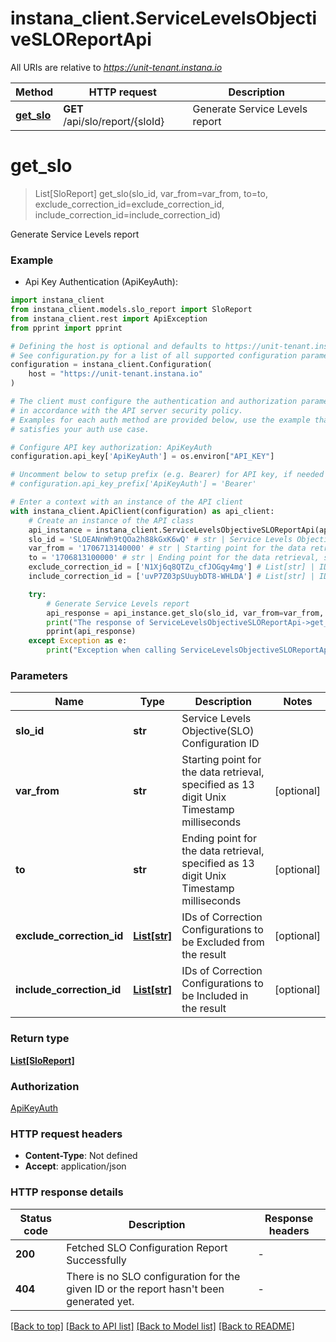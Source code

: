 # instana_client.ServiceLevelsObjectiveSLOReportApi

All URIs are relative to *https://unit-tenant.instana.io*

Method | HTTP request | Description
------------- | ------------- | -------------
[**get_slo**](ServiceLevelsObjectiveSLOReportApi.md#get_slo) | **GET** /api/slo/report/{sloId} | Generate Service Levels report


# **get_slo**
> List[SloReport] get_slo(slo_id, var_from=var_from, to=to, exclude_correction_id=exclude_correction_id, include_correction_id=include_correction_id)

Generate Service Levels report

### Example

* Api Key Authentication (ApiKeyAuth):

```python
import instana_client
from instana_client.models.slo_report import SloReport
from instana_client.rest import ApiException
from pprint import pprint

# Defining the host is optional and defaults to https://unit-tenant.instana.io
# See configuration.py for a list of all supported configuration parameters.
configuration = instana_client.Configuration(
    host = "https://unit-tenant.instana.io"
)

# The client must configure the authentication and authorization parameters
# in accordance with the API server security policy.
# Examples for each auth method are provided below, use the example that
# satisfies your auth use case.

# Configure API key authorization: ApiKeyAuth
configuration.api_key['ApiKeyAuth'] = os.environ["API_KEY"]

# Uncomment below to setup prefix (e.g. Bearer) for API key, if needed
# configuration.api_key_prefix['ApiKeyAuth'] = 'Bearer'

# Enter a context with an instance of the API client
with instana_client.ApiClient(configuration) as api_client:
    # Create an instance of the API class
    api_instance = instana_client.ServiceLevelsObjectiveSLOReportApi(api_client)
    slo_id = 'SLOEANnWh9tQOa2h88kGxK6wQ' # str | Service Levels Objective(SLO) Configuration ID
    var_from = '1706713140000' # str | Starting point for the data retrieval, specified as 13 digit Unix Timestamp milliseconds (optional)
    to = '1706813100000' # str | Ending point for the data retrieval, specified as 13 digit Unix Timestamp milliseconds (optional)
    exclude_correction_id = ['N1Xj6q8QTZu_cfJOGqy4mg'] # List[str] | IDs of Correction Configurations to be Excluded from the result (optional)
    include_correction_id = ['uvP7Z03pSUuybDT8-WHLDA'] # List[str] | IDs of Correction Configurations to be Included in the result (optional)

    try:
        # Generate Service Levels report
        api_response = api_instance.get_slo(slo_id, var_from=var_from, to=to, exclude_correction_id=exclude_correction_id, include_correction_id=include_correction_id)
        print("The response of ServiceLevelsObjectiveSLOReportApi->get_slo:\n")
        pprint(api_response)
    except Exception as e:
        print("Exception when calling ServiceLevelsObjectiveSLOReportApi->get_slo: %s\n" % e)
```



### Parameters


Name | Type | Description  | Notes
------------- | ------------- | ------------- | -------------
 **slo_id** | **str**| Service Levels Objective(SLO) Configuration ID | 
 **var_from** | **str**| Starting point for the data retrieval, specified as 13 digit Unix Timestamp milliseconds | [optional] 
 **to** | **str**| Ending point for the data retrieval, specified as 13 digit Unix Timestamp milliseconds | [optional] 
 **exclude_correction_id** | [**List[str]**](str.md)| IDs of Correction Configurations to be Excluded from the result | [optional] 
 **include_correction_id** | [**List[str]**](str.md)| IDs of Correction Configurations to be Included in the result | [optional] 

### Return type

[**List[SloReport]**](SloReport.md)

### Authorization

[ApiKeyAuth](../README.md#ApiKeyAuth)

### HTTP request headers

 - **Content-Type**: Not defined
 - **Accept**: application/json

### HTTP response details

| Status code | Description | Response headers |
|-------------|-------------|------------------|
**200** | Fetched SLO Configuration Report Successfully |  -  |
**404** | There is no SLO configuration for the given ID or the report hasn&#39;t been generated yet. |  -  |

[[Back to top]](#) [[Back to API list]](../README.md#documentation-for-api-endpoints) [[Back to Model list]](../README.md#documentation-for-models) [[Back to README]](../README.md)


